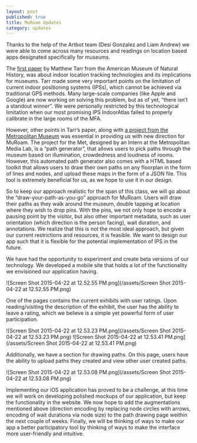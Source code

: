 ```yaml
---
layout: post
published: true
title: MuRoam Updates
category: updates
---
```


Thanks to the help of the Artbot team (Desi Gonzalez and Liam Andrew) we were able to come across many resources and readings on location based apps designated specifically for museums.

The [first paper](http://mw2015.museumsandtheweb.com/paper/location-location-location-the-proliferation-of-indoor-positioning-and-what-it-means-and-doesnt-mean-for-museums/) by Matthew Tarr from the American Museum of Natural History, was about indoor location tracking technologies and its implications for museums. Tarr made some very important points on the limitation of current indoor positioning systems (IPSs), which cannot be achieved via traditional GPS methods. Many large-scale companies (like Apple and Google) are now working on solving this problem, but as of yet, “there isn’t a standout winner”. We were personally restricted by this technological limitation when our most promising IPS IndoorAtlas failed to properly calibrate in the large rooms of the MFA.

However, other points in Tarr’s paper, along with [a project from the Metropolitan Museum](http://www.metmuseum.org/about-the-museum/museum-departments/office-of-the-director/digital-media-department/digital-underground/2014/accessible-wayfinding) was essential in providing us with new direction for MuRoam. The project for the Met, designed by an Intern at the Metropolitan Media Lab, is a “path generator”, that allows users to pick paths through the museum based on illumination, crowdedness and loudness of rooms. However, this automated path generator also comes with a HTML based toolkit that allows users to draw their own paths on any floorplan in the form of lines and nodes, and upload these maps in the form of a JSON file. This tool is extremely beneficial for us, as we hope to use it in our design.

So to keep our approach realistic for the span of this class, we will go about the “draw-your-path-as-you-go” approach for MuRoam. Users will draw their paths as they walk around the museum, double tapping at location where they wish to drop pins. With the pins, we not only hope to encode a pausing point by the visitor, but also other important metadata, such as user orientation (which direction is the person facing), wait duration, and annotations. We realize that this is not the most ideal approach, but given our current restrictions and resources, it is feasible.  We want to design our app such that it is flexible for the potential implementation of IPS in the future.

We have had the opportunity to experiment and create beta versions of our technology. We developed a mobile site that holds a lot of the functionality we envisioned our application having.

![Screen Shot 2015-04-22 at 12.52.55 PM.png](/assets/Screen Shot 2015-04-22 at 12.52.55 PM.png)

One of the pages contains the current exhibits with user ratings. Upon reading/visiting the description of the exhibit, the user has the ability to leave a rating, which we believe is a simple yet powerful form of user participation.

![Screen Shot 2015-04-22 at 12.53.23 PM.png](/assets/Screen Shot 2015-04-22 at 12.53.23 PM.png)
![Screen Shot 2015-04-22 at 12.53.41 PM.png](/assets/Screen Shot 2015-04-22 at 12.53.41 PM.png)

Additionally, we have a section for drawing paths. On this page, users have the ability to upload paths they created and view other user created paths.

![Screen Shot 2015-04-22 at 12.53.08 PM.png](/assets/Screen Shot 2015-04-22 at 12.53.08 PM.png)


Implementing our iOS application has proved to be a challenge, at this time we will work on developing polished mockups of our application, but keep the functionality in the website. We now hope to add the augmentations mentioned above (direction encoding by replacing node circles with arrows, encoding of wait durations via node size) to the path drawing page weithin the next couple of weeks. Finally, we will be thinking of ways to make our app a better participatory tool by thinking of ways to make the interface more user-friendly and intuitive.